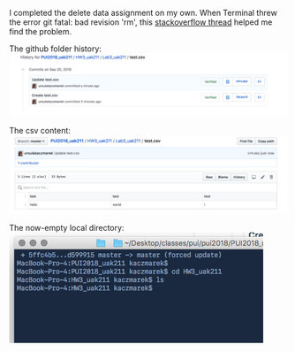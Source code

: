 I completed the delete data assignment on my own. 
When Terminal threw the error  git fatal: bad revision 'rm',
this [stackoverflow thread](https://stackoverflow.com/questions/32715034/removing-files-from-git-history-bad-revision-error)
helped me find the problem.

The github folder history:
![](history.png)

The csv content:
![](test.png)

The now-empty local directory:
![](empty_dir.png)
